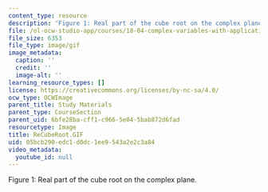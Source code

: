 ```yaml
---
content_type: resource
description: 'Figure 1: Real part of the cube root on the complex plane.'
file: /ol-ocw-studio-app/courses/18-04-complex-variables-with-applications-fall-1999/05bcb290edc1d0dc1ee9543a2e2c3a84_ReCubeRoot.GIF
file_size: 6353
file_type: image/gif
image_metadata:
  caption: ''
  credit: ''
  image-alt: ''
learning_resource_types: []
license: https://creativecommons.org/licenses/by-nc-sa/4.0/
ocw_type: OCWImage
parent_title: Study Materials
parent_type: CourseSection
parent_uid: 6bfe28ba-cff1-c966-5e04-5bab872d6fad
resourcetype: Image
title: ReCubeRoot.GIF
uid: 05bcb290-edc1-d0dc-1ee9-543a2e2c3a84
video_metadata:
  youtube_id: null
---
```

Figure 1: Real part of the cube root on the complex plane.